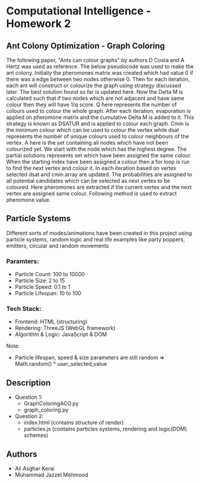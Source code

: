# Computational Intelligence - Homework 2

## Ant Colony Optimization - Graph Coloring
The following paper, "Ants can colour graphs" by authors D Costa and A Hertz was used as reference. The below pseudocode was used to make the ant colony. Initially the pheromones matrix was created which had value 0 if there was a edge between two nodes otherwise 0. Then for each iteration, each ant will construct or colourize the graph using strategy discussed later. The best solution found so far is updated here. Now the Delta M is calculated such that if two nodes which are not adjacent and have same colour then they will have 1/q score. Q here represents the number of colours used to colour the whole graph. After each iteration, evaporation is applied on pheromone matrix and the cumulative Delta M is added to it.
This strategy is known as DSATUR and is applied to colour each graph. Cmin is the minimum colour which can be used to colour the vertex while dsat represents the number of unique colours used to colour neighbours of the vertex. A here is the set containing all nodes which have not been colourized yet. We start with the node which has the highest degree. The partial solutions represents set which have been assigned the same colour. When the starting index have been assigned a colour then a for loop is run to find the next vertex and colour it. In each iteration based on vertex selected dsat and cmin array are updated. The probabilities are assigned to all potential candidates which can be selected as next vertex to be coloured. Here pheromones are extracted if the current vertex and the next vertex are assigned same colour. Following method is used to extract pheromone value.

## Particle Systems

Different sorts of modes/animations have been created in this project using particle systems, random logic and real life examples like party poppers, emitters, circular and random movements

### Paramters:

- Particle Count: 100 to 10000
- Particle Size: 2 to 15
- Particle Speed: 0.1 to 1
- Particle Lifespan: 10 to 100

### Tech Stack:

- Frontend: HTML (structuring)
- Rendering: ThreeJS (WebGL framework)
- Algorithm & Logic: JavaScript & DOM

Note:

- Particle lifespan, speed & size parameters are still random => Math.random() \* user_selected_value
  ​

## Description

- Question 1:
  - GraphColoringACO.py
  - graph_coloring.py
- Question 2:
  - index.html (contains structure of render)
  - particles.js (contains particles systems, rendering and logic(DOM) schemes)

## Authors

- Ali Asghar Kerai
- Muhammad Jazzel Mehmood
